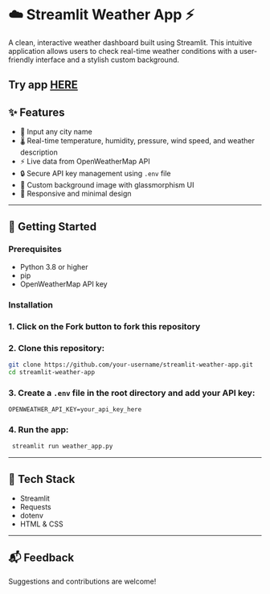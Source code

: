 # ☁️ Streamlit Weather App ⚡

A clean, interactive weather dashboard built using Streamlit. This intuitive application allows users to check real-time weather conditions with a user-friendly interface and a stylish custom background.

Try app [HERE](http://localhost:8501/)
---

## ✨ Features

- 📍 Input any city name
- 🌡️ Real-time temperature, humidity, pressure, wind speed, and weather description
- ⚡ Live data from OpenWeatherMap API
- 🔒 Secure API key management using `.env` file
- 🎨 Custom background image with glassmorphism UI
- 📱 Responsive and minimal design

---

## 🚀 Getting Started

### Prerequisites

- Python 3.8 or higher
- pip
- OpenWeatherMap API key

### Installation

### 1. Click on the **Fork** button to fork this repository
### 2. Clone this repository:

```bash
git clone https://github.com/your-username/streamlit-weather-app.git
cd streamlit-weather-app
```
### 3. Create a `.env` file in the root directory and add your API key:

  ```env
  OPENWEATHER_API_KEY=your_api_key_here
  ```

### 4. Run the app:

 ```bash
  streamlit run weather_app.py
```

---

## 🧠 Tech Stack

- Streamlit
- Requests
- dotenv
- HTML & CSS

---

## 📬 Feedback

Suggestions and contributions are welcome!